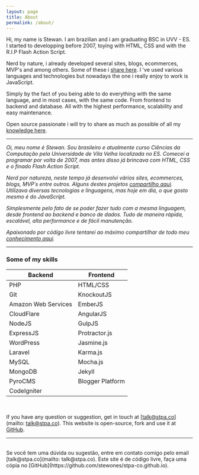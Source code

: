 ```yaml
---
layout: page
title: About
permalink: /about/
---
```


Hi, my name is Stewan. I am brazilian and i am graduating BSC in UVV - ES. I started to developping before 2007, toying with HTML, CSS and with the R.I.P Flash Action Script.

Nerd by nature, i already developed several sites, blogs, ecommerces, MVP's and among others. Some of these i [share here](/projects). I 've used various languages and technologies but nowadays the one i really enjoy to work is JavaScript. 

Simply by the fact of you being able to do everything with the same language, and in most cases, with the same code. From frontend to backend and database. All with the highest performance, scalability and easy maintenance.

Open source passionate i will try to share as much as possible of all my [knowledge here](/).

___

_Oi, meu nome é Stewan. Sou brasileiro e atualmente curso Ciências da Computação pela Universidade de Vila Velha localizada no ES. Comecei a programar por volta de 2007, mas antes disso já brincava com HTML, CSS e o finado Flash Action Script._

_Nerd por natureza, neste tempo já desenvolvi vários sites, ecommerces, blogs, MVP´s entre outros. Alguns destes projetos [compartilho aqui](/projects). Utilizava diversas tecnologias e linguagens, mas hoje em dia, o que gosto mesmo é do JavaScript._

_Simplesmente pelo fato de se poder fazer tudo com a mesma linguagem, desde frontend ao backend e banco de dados. Tudo de maneira rápida, escalável, alta performance e de fácil manutenção._

_Apaixonado por código livre tentarei ao máximo compartilhar de todo meu [conhecimento aqui](/)._
___

### Some of my skills


| Backend | Frontend | 
| -------- | -------- | 
| PHP  | HTML/CSS |  
| Git  | KnockoutJS  |
| Amazon Web Services | EmberJS | 
| CloudFlare | AngularJS | 
| NodeJS | GulpJS | 
| ExpressJS | Protractor.js | 
| WordPress | Jasmine.js | 
| Laravel | Karma.js | 
| MySQL | Mocha.js |
| MongoDB | Jekyll |
| PyroCMS | Blogger Platform |
| CodeIgniter |  |


<br />

If you have any question or suggestion, get in touch at [talk@stpa.co](mailto: talk@stpa.co).
This website is open-source, fork and use it at [GitHub](https://github.com/stewones/stpa-co.github.io).
___
<br />
Se você tem uma dúvida ou sugestão, entre em contato comigo pelo email [talk@stpa.co](mailto: talk@stpa.co).
Este site é de código livre, faça uma cópia no [GitHub](https://github.com/stewones/stpa-co.github.io).